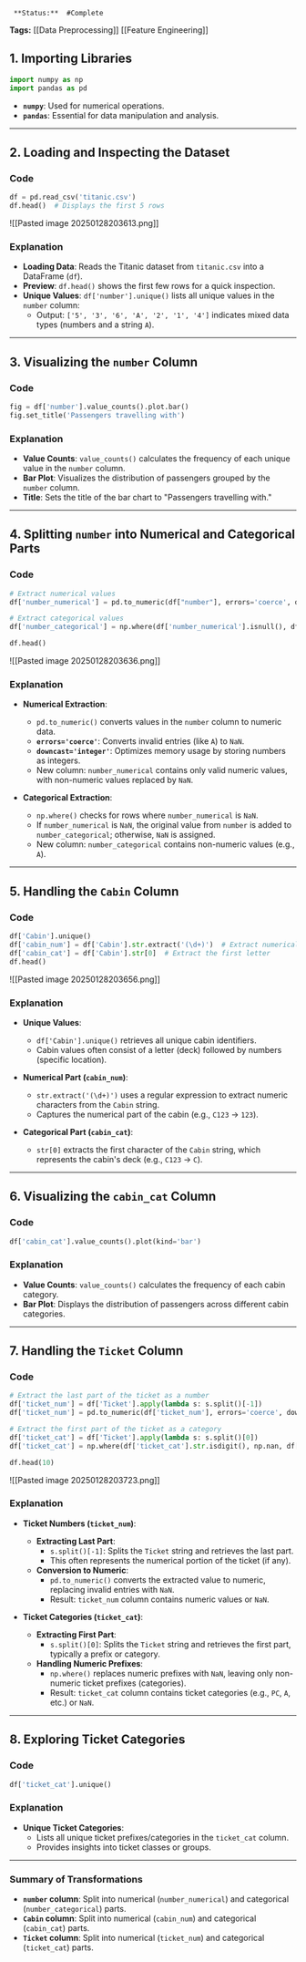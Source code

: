      **Status:**  #Complete 
**Tags:**   [[Data Preprocessing]]  [[Feature Engineering]] 
## **1. Importing Libraries**

```python
import numpy as np
import pandas as pd
```

- **`numpy`**: Used for numerical operations.
- **`pandas`**: Essential for data manipulation and analysis.

---

## **2. Loading and Inspecting the Dataset**

### **Code**

```python
df = pd.read_csv('titanic.csv')
df.head()  # Displays the first 5 rows
```
![[Pasted image 20250128203613.png]]

### **Explanation**

- **Loading Data**: Reads the Titanic dataset from `titanic.csv` into a DataFrame (`df`).
- **Preview**: `df.head()` shows the first few rows for a quick inspection.
- **Unique Values**: `df['number'].unique()` lists all unique values in the `number` column:
    - Output: `['5', '3', '6', 'A', '2', '1', '4']` indicates mixed data types (numbers and a string `A`).

---

## **3. Visualizing the `number` Column**

### **Code**

```python
fig = df['number'].value_counts().plot.bar()
fig.set_title('Passengers travelling with')
```

### **Explanation**

- **Value Counts**: `value_counts()` calculates the frequency of each unique value in the `number` column.
- **Bar Plot**: Visualizes the distribution of passengers grouped by the `number` column.
- **Title**: Sets the title of the bar chart to "Passengers travelling with."

---

## **4. Splitting `number` into Numerical and Categorical Parts**

### **Code**

```python
# Extract numerical values
df['number_numerical'] = pd.to_numeric(df["number"], errors='coerce', downcast='integer')

# Extract categorical values
df['number_categorical'] = np.where(df['number_numerical'].isnull(), df['number'], np.nan)

df.head()
```
![[Pasted image 20250128203636.png]]
### **Explanation**

- **Numerical Extraction**:
    
    - `pd.to_numeric()` converts values in the `number` column to numeric data.
    - **`errors='coerce'`**: Converts invalid entries (like `A`) to `NaN`.
    - **`downcast='integer'`**: Optimizes memory usage by storing numbers as integers.
    - New column: `number_numerical` contains only valid numeric values, with non-numeric values replaced by `NaN`.
- **Categorical Extraction**:
    
    - `np.where()` checks for rows where `number_numerical` is `NaN`.
    - If `number_numerical` is `NaN`, the original value from `number` is added to `number_categorical`; otherwise, `NaN` is assigned.
    - New column: `number_categorical` contains non-numeric values (e.g., `A`).

---

## **5. Handling the `Cabin` Column**

### **Code**

```python
df['Cabin'].unique()
df['cabin_num'] = df['Cabin'].str.extract('(\d+)')  # Extract numerical part
df['cabin_cat'] = df['Cabin'].str[0]  # Extract the first letter
df.head()
```
![[Pasted image 20250128203656.png]]

### **Explanation**

- **Unique Values**:
    
    - `df['Cabin'].unique()` retrieves all unique cabin identifiers.
    - Cabin values often consist of a letter (deck) followed by numbers (specific location).
- **Numerical Part (`cabin_num`)**:
    
    - `str.extract('(\d+)')` uses a regular expression to extract numeric characters from the `Cabin` string.
    - Captures the numerical part of the cabin (e.g., `C123` → `123`).
- **Categorical Part (`cabin_cat`)**:
    
    - `str[0]` extracts the first character of the `Cabin` string, which represents the cabin's deck (e.g., `C123` → `C`).

---

## **6. Visualizing the `cabin_cat` Column**

### **Code**

```python
df['cabin_cat'].value_counts().plot(kind='bar')
```

### **Explanation**

- **Value Counts**: `value_counts()` calculates the frequency of each cabin category.
- **Bar Plot**: Displays the distribution of passengers across different cabin categories.

---

## **7. Handling the `Ticket` Column**

### **Code**

```python
# Extract the last part of the ticket as a number
df['ticket_num'] = df['Ticket'].apply(lambda s: s.split()[-1])
df['ticket_num'] = pd.to_numeric(df['ticket_num'], errors='coerce', downcast='integer')

# Extract the first part of the ticket as a category
df['ticket_cat'] = df['Ticket'].apply(lambda s: s.split()[0])
df['ticket_cat'] = np.where(df['ticket_cat'].str.isdigit(), np.nan, df['ticket_cat'])

df.head(10)
```
![[Pasted image 20250128203723.png]]
### **Explanation**

- **Ticket Numbers (`ticket_num`)**:
    
    - **Extracting Last Part**:
        - `s.split()[-1]`: Splits the `Ticket` string and retrieves the last part.
        - This often represents the numerical portion of the ticket (if any).
    - **Conversion to Numeric**:
        - `pd.to_numeric()` converts the extracted value to numeric, replacing invalid entries with `NaN`.
        - Result: `ticket_num` column contains numeric values or `NaN`.
- **Ticket Categories (`ticket_cat`)**:
    
    - **Extracting First Part**:
        - `s.split()[0]`: Splits the `Ticket` string and retrieves the first part, typically a prefix or category.
    - **Handling Numeric Prefixes**:
        - `np.where()` replaces numeric prefixes with `NaN`, leaving only non-numeric ticket prefixes (categories).
        - Result: `ticket_cat` column contains ticket categories (e.g., `PC`, `A`, etc.) or `NaN`.

---

## **8. Exploring Ticket Categories**

### **Code**

```python
df['ticket_cat'].unique()
```

### **Explanation**

- **Unique Ticket Categories**:
    - Lists all unique ticket prefixes/categories in the `ticket_cat` column.
    - Provides insights into ticket classes or groups.

---

### **Summary of Transformations**

- **`number` column**: Split into numerical (`number_numerical`) and categorical (`number_categorical`) parts.
- **`Cabin` column**: Split into numerical (`cabin_num`) and categorical (`cabin_cat`) parts.
- **`Ticket` column**: Split into numerical (`ticket_num`) and categorical (`ticket_cat`) parts.
